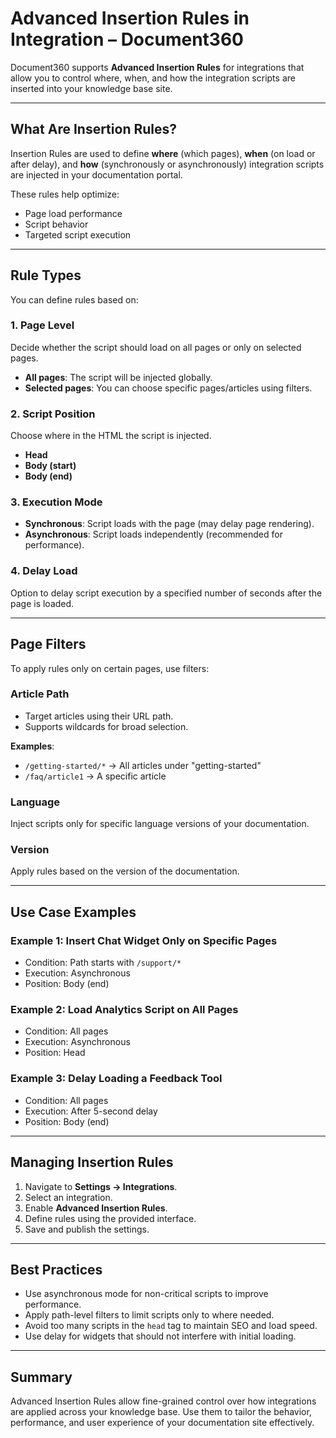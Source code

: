 # Advanced Insertion Rules in Integration – Document360

Document360 supports **Advanced Insertion Rules** for integrations that allow you to control where, when, and how the integration scripts are inserted into your knowledge base site.

---

## What Are Insertion Rules?

Insertion Rules are used to define **where** (which pages), **when** (on load or after delay), and **how** (synchronously or asynchronously) integration scripts are injected in your documentation portal.

These rules help optimize:

- Page load performance
- Script behavior
- Targeted script execution

---

## Rule Types

You can define rules based on:

### 1. Page Level
Decide whether the script should load on all pages or only on selected pages.

- **All pages**: The script will be injected globally.
- **Selected pages**: You can choose specific pages/articles using filters.

### 2. Script Position
Choose where in the HTML the script is injected.

- **Head**
- **Body (start)**
- **Body (end)**

### 3. Execution Mode

- **Synchronous**: Script loads with the page (may delay page rendering).
- **Asynchronous**: Script loads independently (recommended for performance).

### 4. Delay Load

Option to delay script execution by a specified number of seconds after the page is loaded.

---

## Page Filters

To apply rules only on certain pages, use filters:

### Article Path
- Target articles using their URL path.
- Supports wildcards for broad selection.

**Examples**:
- `/getting-started/*` → All articles under "getting-started"
- `/faq/article1` → A specific article

### Language
Inject scripts only for specific language versions of your documentation.

### Version
Apply rules based on the version of the documentation.

---

## Use Case Examples

### Example 1: Insert Chat Widget Only on Specific Pages
- Condition: Path starts with `/support/*`
- Execution: Asynchronous
- Position: Body (end)

### Example 2: Load Analytics Script on All Pages
- Condition: All pages
- Execution: Asynchronous
- Position: Head

### Example 3: Delay Loading a Feedback Tool
- Condition: All pages
- Execution: After 5-second delay
- Position: Body (end)

---

## Managing Insertion Rules

1. Navigate to **Settings → Integrations**.
2. Select an integration.
3. Enable **Advanced Insertion Rules**.
4. Define rules using the provided interface.
5. Save and publish the settings.

---

## Best Practices

- Use asynchronous mode for non-critical scripts to improve performance.
- Apply path-level filters to limit scripts only to where needed.
- Avoid too many scripts in the `head` tag to maintain SEO and load speed.
- Use delay for widgets that should not interfere with initial loading.

---

## Summary

Advanced Insertion Rules allow fine-grained control over how integrations are applied across your knowledge base. Use them to tailor the behavior, performance, and user experience of your documentation site effectively.
